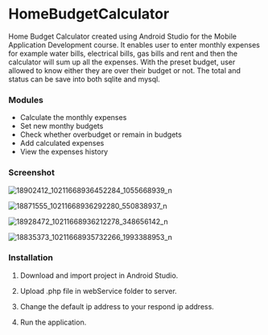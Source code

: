 # HomeBudgetCalculator
Home Budget Calculator created using Android Studio for the Mobile Application Development course. It enables user to enter monthly expenses for example water bills, electrical bills, gas bills and rent and then the calculator will sum up all the expenses. With the preset budget, user allowed to know either they are over their budget or not. The total and status can be save into both sqlite and mysql.


### Modules
- Calculate the monthly expenses
- Set new monthy budgets
- Check whether overbudget or remain in budgets
- Add calculated expenses
- View the expenses history


### Screenshot
![18902412_10211668936452284_1055668939_n](https://cloud.githubusercontent.com/assets/29114455/26722512/dc4caad4-47c2-11e7-9b46-05cb124f11d0.png)

![18871555_10211668936292280_550838937_n](https://cloud.githubusercontent.com/assets/29114455/26722527/ef073c2a-47c2-11e7-9031-d37a3d118a8c.png)

![18928472_10211668936212278_348656142_n](https://cloud.githubusercontent.com/assets/29114455/26722539/f1ccce8e-47c2-11e7-9e7b-83530df1b68b.png)

![18835373_10211668935732266_1993388953_n](https://cloud.githubusercontent.com/assets/29114455/26722543/fc076ae4-47c2-11e7-8445-acfe79c681ca.png)


### Installation 

1. Download and import project in Android Studio.

2. Upload .php file in webService folder to server.

3. Change the default ip address to your respond ip address.

4. Run the application.

